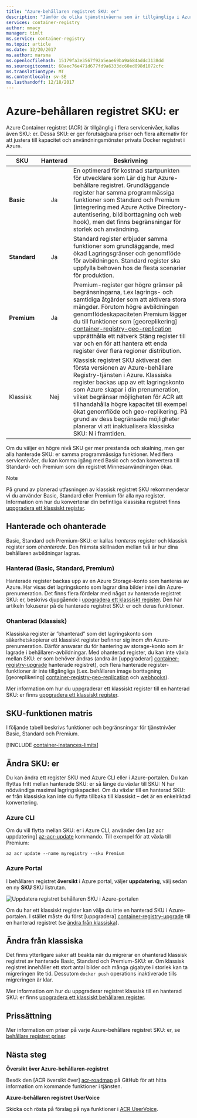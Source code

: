 ```yaml
---
title: "Azure-behållaren registret SKU: er"
description: "Jämför de olika tjänstnivåerna som är tillgängliga i Azure Container registret."
services: container-registry
author: mmacy
manager: timlt
ms.service: container-registry
ms.topic: article
ms.date: 12/20/2017
ms.author: marsma
ms.openlocfilehash: 15179fa3e3567f92a5eae69ba9a684addc3138dd
ms.sourcegitcommit: 68aec76e471d677fd9a6333dc60ed098d1072cfc
ms.translationtype: MT
ms.contentlocale: sv-SE
ms.lasthandoff: 12/18/2017
---
```

# <a name="azure-container-registry-skus"></a>Azure-behållaren registret SKU: er

Azure Container registret (ACR) är tillgänglig i flera servicenivåer, kallas även SKU: er. Dessa SKU: er ger förutsägbara priser och flera alternativ för att justera till kapacitet och användningsmönster privata Docker registret i Azure.

| SKU | Hanterad | Beskrivning |
| --- | :-------: | ----------- |
| **Basic** | Ja | En optimerad för kostnad startpunkten för utvecklare som Lär dig hur Azure-behållare registret. Grundläggande register har samma programmässiga funktioner som Standard och Premium (integrering med Azure Active Directory-autentisering, bild borttagning och web hook), men det finns begränsningar för storlek och användning. |
| **Standard** | Ja | Standard register erbjuder samma funktioner som grundläggande, med ökad Lagringsgränser och genomflöde för avbildningen. Standard register ska uppfylla behoven hos de flesta scenarier för produktion. |
| **Premium** | Ja | Premium-register ger högre gränser på begränsningarna, t.ex lagrings- och samtidiga åtgärder som att aktivera stora mängder. Förutom högre avbildningen genomflödeskapaciteten Premium lägger du till funktioner som [georeplikering] [ container-registry-geo-replication] upprätthålla ett nätverk Stäng register till var och en för att hantera ett enda register över flera regioner distribution. |
| Klassisk | Nej | Klassisk registret SKU aktiverat den första versionen av Azure-behållare Registry-tjänsten i Azure. Klassiska register backas upp av ett lagringskonto som Azure skapar i din prenumeration, vilket begränsar möjligheten för ACR att tillhandahålla högre kapacitet till exempel ökat genomflöde och geo-replikering. På grund av dess begränsade möjligheter planerar vi att inaktualisera klassiska SKU: N i framtiden. |

Om du väljer en högre nivå SKU ger mer prestanda och skalning, men ger alla hanterade SKU: er samma programmässiga funktioner. Med flera servicenivåer, du kan komma igång med Basic och sedan konvertera till Standard- och Premium som din registret Minnesanvändningen ökar.

> [!NOTE]
> På grund av planerad utfasningen av klassisk registret SKU rekommenderar vi du använder Basic, Standard eller Premium för alla nya register. Information om hur du konverterar din befintliga klassiska registret finns [uppgradera ett klassiskt register][container-registry-upgrade].
>

## <a name="managed-vs-unmanaged"></a>Hanterade och ohanterade

Basic, Standard och Premium-SKU: er kallas *hanteras* register och klassisk register som *ohanterade*. Den främsta skillnaden mellan två är hur dina behållaren avbildningar lagras.

### <a name="managed-basic-standard-premium"></a>Hanterad (Basic, Standard, Premium)

Hanterade register backas upp av en Azure Storage-konto som hanteras av Azure. Har visas det lagringskonto som lagrar dina bilder inte i din Azure-prenumeration. Det finns flera fördelar med något av hanterade registret SKU: er, beskrivs djupgående i [uppgradera ett klassiskt register][container-registry-upgrade]. Den här artikeln fokuserar på de hanterade registret SKU: er och deras funktioner.

### <a name="unmanaged-classic"></a>Ohanterad (klassisk)

Klassiska register är ”ohanterad” som det lagringskonto som säkerhetskopierar ett klassiskt register befinner sig inom *din* Azure-prenumeration. Därför ansvarar du för hantering av storage-konto som är lagrade i behållaren-avbildningar. Med ohanterad register, du kan inte växla mellan SKU: er som behöver ändras (andra än [uppgraderar] [ container-registry-upgrade] hanterade registret), och flera hanterade register-funktioner är inte tillgängliga (t.ex. behållaren image borttagning [georeplikering] [ container-registry-geo-replication] och [webhooks][container-registry-webhook]).

Mer information om hur du uppgraderar ett klassiskt register till en hanterad SKU: er finns [uppgradera ett klassiskt register][container-registry-upgrade].

## <a name="sku-feature-matrix"></a>SKU-funktionen matris

I följande tabell beskrivs funktioner och begränsningar för tjänstnivåer Basic, Standard och Premium.

[!INCLUDE [container-instances-limits](../../includes/container-registry-limits.md)]

## <a name="changing-skus"></a>Ändra SKU: er

Du kan ändra ett register SKU med Azure CLI eller i Azure-portalen. Du kan flyttas fritt mellan hanterade SKU: er så länge du växlar till SKU: N har nödvändiga maximal lagringskapacitet. Om du växlar till en hanterad SKU: er från klassiska kan inte du flytta tillbaka till klassiskt – det är en enkelriktad konvertering.

### <a name="azure-cli"></a>Azure CLI

Om du vill flytta mellan SKU: er i Azure CLI, använder den [az acr uppdatering] [ az-acr-update] kommando. Till exempel för att växla till Premium:

```azurecli
az acr update --name myregistry --sku Premium
```

### <a name="azure-portal"></a>Azure Portal

I behållaren registret **översikt** i Azure portal, väljer **uppdatering**, välj sedan en ny **SKU** SKU listrutan.

![Uppdatera registret behållaren SKU i Azure-portalen][update-registry-sku]

Om du har ett klassiskt register kan välja du inte en hanterad SKU i Azure-portalen. I stället måste du först [uppgradera] [ container-registry-upgrade] till en hanterad registret (se [ändra från klassiska](#changing-from-classic)).

## <a name="changing-from-classic"></a>Ändra från klassiska

Det finns ytterligare saker att beakta när du migrerar en ohanterad klassisk registret av hanterade Basic, Standard och Premium-SKU: er. Om klassisk registret innehåller ett stort antal bilder och många gigabyte i storlek kan ta migreringen lite tid. Dessutom `docker push` operations inaktiverade tills migreringen är klar.

Mer information om hur du uppgraderar registret klassisk till en hanterad SKU: er finns [uppgradera ett klassiskt behållaren register][container-registry-upgrade].

## <a name="pricing"></a>Prissättning

Mer information om priser på varje Azure-behållare registret SKU: er, se [behållare registret priser][container-registry-pricing].

## <a name="next-steps"></a>Nästa steg

**Översikt över Azure-behållaren-registret**

Besök den [ACR översikt över] [ acr-roadmap] på GitHub för att hitta information om kommande funktioner i tjänsten.

**Azure-behållaren registret UserVoice**

Skicka och rösta på förslag på nya funktioner i [ACR UserVoice][container-registry-uservoice].

<!-- IMAGES -->
[update-registry-sku]: ./media/container-registry-skus/update-registry-sku.png

<!-- LINKS - External -->
[acr-roadmap]: https://aka.ms/acr/roadmap
[container-registry-pricing]: https://azure.microsoft.com/pricing/details/container-registry/
[container-registry-uservoice]: https://feedback.azure.com/forums/903958-azure-container-registry

<!-- LINKS - Internal -->
[az-acr-update]: /cli/azure/acr#az_acr_update
[container-registry-geo-replication]: container-registry-geo-replication.md
[container-registry-upgrade]: container-registry-upgrade.md
[container-registry-webhook]: container-registry-webhook.md
